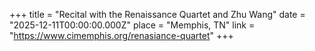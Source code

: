 +++
title = "Recital with the Renaissance Quartet and Zhu Wang"
date = "2025-12-11T00:00:00.000Z"
place = "Memphis, TN"
link = "https://www.cimemphis.org/renasiance-quartet"
+++

